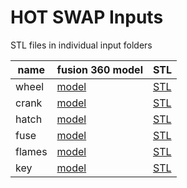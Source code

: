 # HOT SWAP Inputs

STL files in individual input folders

| name | fusion 360 model | STL |
| --- | --- | --- |
| wheel | [model](https://a360.co/2Tu8dBj) | [STL](./wheel) |
| crank | [model](https://a360.co/2TtifSZ) | [STL](./crank) |
| hatch | [model](https://a360.co/2THsnH7) | [STL](./hatch) |
| fuse | [model](https://a360.co/2ETbBeP) | [STL](./fuse) |
| flames | [model](https://a360.co/2ES8OlT) | [STL](./flames) |
| key | [model](https://a360.co/2Tw1Ayn) | [STL](./key) |